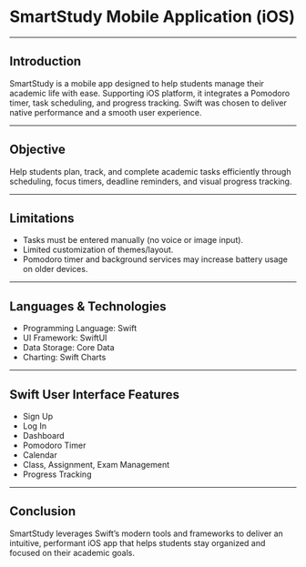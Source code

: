 # SmartStudy Mobile Application (iOS)

---

## Introduction  
SmartStudy is a mobile app designed to help students manage their academic life with ease. Supporting iOS platform, it integrates a Pomodoro timer, task scheduling, and progress tracking. Swift was chosen to deliver native performance and a smooth user experience.

---

## Objective  
Help students plan, track, and complete academic tasks efficiently through scheduling, focus timers, deadline reminders, and visual progress tracking.

---

## Limitations  
- Tasks must be entered manually (no voice or image input).  
- Limited customization of themes/layout.  
- Pomodoro timer and background services may increase battery usage on older devices.

---
## Languages & Technologies  
- Programming Language: Swift  
- UI Framework: SwiftUI  
- Data Storage: Core Data  
- Charting: Swift Charts  

---

## Swift User Interface Features  
- Sign Up  
- Log In  
- Dashboard  
- Pomodoro Timer  
- Calendar  
- Class, Assignment, Exam Management  
- Progress Tracking  

---

## Conclusion  
SmartStudy leverages Swift’s modern tools and frameworks to deliver an intuitive, performant iOS app that helps students stay organized and focused on their academic goals.

